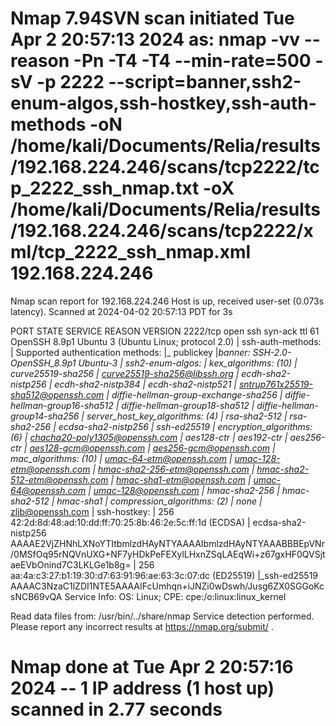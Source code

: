 # Nmap 7.94SVN scan initiated Tue Apr  2 20:57:13 2024 as: nmap -vv --reason -Pn -T4 -T4 --min-rate=500 -sV -p 2222 --script=banner,ssh2-enum-algos,ssh-hostkey,ssh-auth-methods -oN /home/kali/Documents/Relia/results/192.168.224.246/scans/tcp2222/tcp_2222_ssh_nmap.txt -oX /home/kali/Documents/Relia/results/192.168.224.246/scans/tcp2222/xml/tcp_2222_ssh_nmap.xml 192.168.224.246
Nmap scan report for 192.168.224.246
Host is up, received user-set (0.073s latency).
Scanned at 2024-04-02 20:57:13 PDT for 3s

PORT     STATE SERVICE REASON         VERSION
2222/tcp open  ssh     syn-ack ttl 61 OpenSSH 8.9p1 Ubuntu 3 (Ubuntu Linux; protocol 2.0)
| ssh-auth-methods: 
|   Supported authentication methods: 
|_    publickey
|_banner: SSH-2.0-OpenSSH_8.9p1 Ubuntu-3
| ssh2-enum-algos: 
|   kex_algorithms: (10)
|       curve25519-sha256
|       curve25519-sha256@libssh.org
|       ecdh-sha2-nistp256
|       ecdh-sha2-nistp384
|       ecdh-sha2-nistp521
|       sntrup761x25519-sha512@openssh.com
|       diffie-hellman-group-exchange-sha256
|       diffie-hellman-group16-sha512
|       diffie-hellman-group18-sha512
|       diffie-hellman-group14-sha256
|   server_host_key_algorithms: (4)
|       rsa-sha2-512
|       rsa-sha2-256
|       ecdsa-sha2-nistp256
|       ssh-ed25519
|   encryption_algorithms: (6)
|       chacha20-poly1305@openssh.com
|       aes128-ctr
|       aes192-ctr
|       aes256-ctr
|       aes128-gcm@openssh.com
|       aes256-gcm@openssh.com
|   mac_algorithms: (10)
|       umac-64-etm@openssh.com
|       umac-128-etm@openssh.com
|       hmac-sha2-256-etm@openssh.com
|       hmac-sha2-512-etm@openssh.com
|       hmac-sha1-etm@openssh.com
|       umac-64@openssh.com
|       umac-128@openssh.com
|       hmac-sha2-256
|       hmac-sha2-512
|       hmac-sha1
|   compression_algorithms: (2)
|       none
|_      zlib@openssh.com
| ssh-hostkey: 
|   256 42:2d:8d:48:ad:10:dd:ff:70:25:8b:46:2e:5c:ff:1d (ECDSA)
| ecdsa-sha2-nistp256 AAAAE2VjZHNhLXNoYTItbmlzdHAyNTYAAAAIbmlzdHAyNTYAAABBBEpVNr/0MSfOq95rNQVnUXG+NF7yHDkPeFEXylLHxnZSqLAEqWi+z67gxHF0QVSjtaeEVbOnind7C3LKLGe1b8g=
|   256 aa:4a:c3:27:b1:19:30:d7:63:91:96:ae:63:3c:07:dc (ED25519)
|_ssh-ed25519 AAAAC3NzaC1lZDI1NTE5AAAAIFcUmhqn+iJNZi0wDswh/Jusg6ZX0SGGoKcsNCB69vQA
Service Info: OS: Linux; CPE: cpe:/o:linux:linux_kernel

Read data files from: /usr/bin/../share/nmap
Service detection performed. Please report any incorrect results at https://nmap.org/submit/ .
# Nmap done at Tue Apr  2 20:57:16 2024 -- 1 IP address (1 host up) scanned in 2.77 seconds
